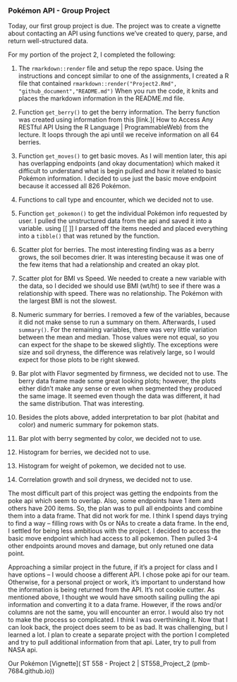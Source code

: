 ### Pokémon API - Group Project

Today, our first group project is due.  The project was to create a vignette about contacting an API using functions we’ve created to query, parse, and return well-structured data.

For my portion of the project 2, I completed the following: 

1.	The `rmarkdown::render` file and setup the repo space.
Using the instructions and concept similar to one of the assignments, I created a R file that contained `rmarkdown::render("Project2.Rmd", "github_document","README.md")`
When you run the code, it knits and places the markdown information in the README.md file. 

2.	 Function `get_berry()` to get the berry information. 
The berry function was created using information from this [link.]( How to Access Any RESTful API Using the R Language | ProgrammableWeb) from the lecture.  It loops through the api until we receive information on all 64 berries.

3.	Function `get_moves()` to get basic moves.
As I will mention later, this api has overlapping endpoints (and okay documentation) which maked it difficult to understand what is begin pulled and how it related to basic Pokémon information.  I decided to use just the basic move endpoint because it accessed all 826 Pokémon.

4.	Functions to call type and encounter, which we decided not to use. 
5.	Function `get_pokemon()` to get the individual Pokémon info requested by user.
I pulled the unstructured data from the api and saved it into a variable.  using [[ ]] I parsed off the items needed and placed everything into a `tibble()` that was retuned by the function.

6.	Scatter plot for berries.
The most interesting finding was as a berry grows, the soil becomes drier.  It was interesting because it was one of the few items that had a relationship and created an okay plot.

7.	Scatter plot for BMI vs Speed.
We needed to create a new variable with the data, so I decided we should use BMI (wt/ht) to see if there was a relationship with speed. There was no relationship.  The Pokémon with the largest BMI is not the slowest.

8.	Numeric summary for berries.
I removed a few of the variables, because it did not make sense to run a summary on them. Afterwards, I used `summary()`. For the remaining variables, there was very little variation between the mean and median. Those values were not equal, so you can expect for the shape to be skewed slightly.  The exceptions were size and soil dryness, the difference was relatively large, so I would expect for those plots to be right skewed. 

9.	Bar plot with Flavor segmented by firmness, we decided not to use.
The berry data frame made some great looking plots; however, the plots either didn’t make any sense or even when segmented they produced the same image.  It seemed even though the data was different, it had the same distribution.  That was interesting.

10. Besides the plots above, added interpretation to bar plot (habitat and color) and numeric summary for pokemon stats.

11.	Bar plot with berry segmented by color, we decided not to use.
12.	Histogram for berries, we decided not to use.
13.	Histogram for weight of pokemon, we decided not to use.
14.	Correlation growth and soil dryness, we decided not to use.

The most difficult part of this project was getting the endpoints from the poke api which seem to overlap.  Also, some endpoints have 1 item and others have 200 items. So, the plan was to pull all endpoints and combine them into a data frame.  That did not work for me.  I think I spend days trying to find a way –  filling rows with 0s or NAs to create a data frame.  In the end, I settled for being less ambitious with the project. 
I decided to access the basic move endpoint which had access to all pokemon.  Then pulled 3-4 other endpoints around moves and damage, but only retuned one data point.

Approaching a similar project in the future, if it’s a project for class and I have options – I would choose a different API.  I chose poke api for our team. Otherwise, for a personal project or work, it’s important to understand how the information is being returned from the API.  It’s not cookie cutter.  As mentioned above, I thought we would have smooth sailing pulling the api information and converting it to a data frame.  However, if the rows and/or columns are not the same, you will encounter an error.  I would also try not to make the process so complicated.  I think I was overthinking it.  Now that I can look back, the project does seem to be as bad. It was challenging, but I learned a lot.   I plan to create a separate project with the portion I completed and try to pull additional information from that api.  Later, try to pull from NASA api.

Our Pokémon [Vignette]( ST 558 - Project 2 | ST558_Project_2 (pmb-7684.github.io))
